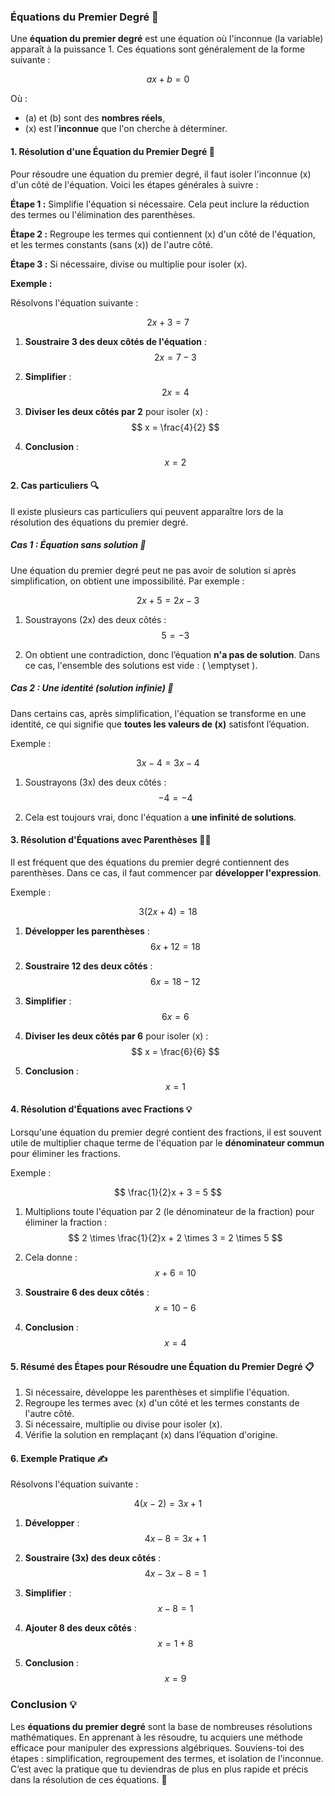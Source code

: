 ### **Équations du Premier Degré** 🔢

Une **équation du premier degré** est une équation où l'inconnue (la variable) apparaît à la puissance 1. Ces équations sont généralement de la forme suivante :

$$ ax + b = 0 $$

Où :
- \(a\) et \(b\) sont des **nombres réels**,
- \(x\) est l'**inconnue** que l'on cherche à déterminer.



#### **1. Résolution d'une Équation du Premier Degré** 🧮

Pour résoudre une équation du premier degré, il faut isoler l'inconnue \(x\) d'un côté de l'équation. Voici les étapes générales à suivre :

**Étape 1 :** Simplifie l'équation si nécessaire. Cela peut inclure la réduction des termes ou l'élimination des parenthèses.

**Étape 2 :** Regroupe les termes qui contiennent \(x\) d'un côté de l'équation, et les termes constants (sans \(x\)) de l'autre côté.

**Étape 3 :** Si nécessaire, divise ou multiplie pour isoler \(x\).

**Exemple :**

Résolvons l'équation suivante :

$$ 2x + 3 = 7 $$

1. **Soustraire 3 des deux côtés de l'équation** :
$$ 2x = 7 - 3 $$

2. **Simplifier** :
$$ 2x = 4 $$

3. **Diviser les deux côtés par 2** pour isoler \(x\) :
$$ x = \frac{4}{2} $$

4. **Conclusion** :
$$ x = 2 $$



#### **2. Cas particuliers** 🔍

Il existe plusieurs cas particuliers qui peuvent apparaître lors de la résolution des équations du premier degré.

##### **Cas 1 : Équation sans solution** 🚫

Une équation du premier degré peut ne pas avoir de solution si après simplification, on obtient une impossibilité. Par exemple :

$$ 2x + 5 = 2x - 3 $$

1. Soustrayons \(2x\) des deux côtés :
$$ 5 = -3 $$

2. On obtient une contradiction, donc l’équation **n'a pas de solution**. Dans ce cas, l'ensemble des solutions est vide : \( \emptyset \).



##### **Cas 2 : Une identité (solution infinie)** 🔄

Dans certains cas, après simplification, l'équation se transforme en une identité, ce qui signifie que **toutes les valeurs de \(x\)** satisfont l’équation.

Exemple :

$$ 3x - 4 = 3x - 4 $$

1. Soustrayons \(3x\) des deux côtés :
$$ -4 = -4 $$

2. Cela est toujours vrai, donc l'équation a **une infinité de solutions**.



#### **3. Résolution d'Équations avec Parenthèses** 🧑‍🏫

Il est fréquent que des équations du premier degré contiennent des parenthèses. Dans ce cas, il faut commencer par **développer l'expression**.

Exemple :

$$ 3(2x + 4) = 18 $$

1. **Développer les parenthèses** :
$$ 6x + 12 = 18 $$

2. **Soustraire 12 des deux côtés** :
$$ 6x = 18 - 12 $$

3. **Simplifier** :
$$ 6x = 6 $$

4. **Diviser les deux côtés par 6** pour isoler \(x\) :
$$ x = \frac{6}{6} $$

5. **Conclusion** :
$$ x = 1 $$



#### **4. Résolution d'Équations avec Fractions** 💡

Lorsqu'une équation du premier degré contient des fractions, il est souvent utile de multiplier chaque terme de l'équation par le **dénominateur commun** pour éliminer les fractions.

Exemple :

$$ \frac{1}{2}x + 3 = 5 $$

1. Multiplions toute l'équation par 2 (le dénominateur de la fraction) pour éliminer la fraction :
$$ 2 \times \frac{1}{2}x + 2 \times 3 = 2 \times 5 $$

2. Cela donne :
$$ x + 6 = 10 $$

3. **Soustraire 6 des deux côtés** :
$$ x = 10 - 6 $$

4. **Conclusion** :
$$ x = 4 $$



#### **5. Résumé des Étapes pour Résoudre une Équation du Premier Degré** 📋

1. Si nécessaire, développe les parenthèses et simplifie l'équation.
2. Regroupe les termes avec \(x\) d'un côté et les termes constants de l'autre côté.
3. Si nécessaire, multiplie ou divise pour isoler \(x\).
4. Vérifie la solution en remplaçant \(x\) dans l’équation d'origine.



#### **6. Exemple Pratique** ✍️

Résolvons l'équation suivante :

$$ 4(x - 2) = 3x + 1 $$

1. **Développer** :
$$ 4x - 8 = 3x + 1 $$

2. **Soustraire \(3x\) des deux côtés** :
$$ 4x - 3x - 8 = 1 $$

3. **Simplifier** :
$$ x - 8 = 1 $$

4. **Ajouter 8 des deux côtés** :
$$ x = 1 + 8 $$

5. **Conclusion** :
$$ x = 9 $$



### **Conclusion** 💡

Les **équations du premier degré** sont la base de nombreuses résolutions mathématiques. En apprenant à les résoudre, tu acquiers une méthode efficace pour manipuler des expressions algébriques. Souviens-toi des étapes : simplification, regroupement des termes, et isolation de l'inconnue. C’est avec la pratique que tu deviendras de plus en plus rapide et précis dans la résolution de ces équations. 🚀